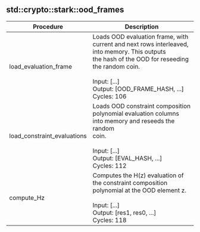 
## std::crypto::stark::ood_frames
| Procedure | Description |
| ----------- | ------------- |
| load_evaluation_frame | Loads OOD evaluation frame, with current and next rows interleaved, into memory. This outputs<br />the hash of the OOD for reseeding the random coin.<br /><br />Input: [...]<br />Output: [OOD_FRAME_HASH, ...]<br />Cycles: 106<br /> |
| load_constraint_evaluations | Loads OOD constraint composition polynomial evaluation columns into memory and reseeds the random<br />coin.<br /><br />Input: [...]<br />Output: [EVAL_HASH, ...]<br />Cycles: 112<br /> |
| compute_Hz | Computes the H(z) evaluation of the constraint composition polynomial at the OOD element z.<br /><br />Input: [...]<br />Output: [res1, res0, ...]<br />Cycles: 118<br /> |
